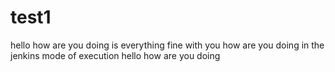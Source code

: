# test1
hello how are you doing
is everything fine with you how are you doing in the jenkins mode of execution
hello how are you doing
